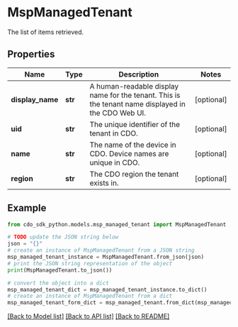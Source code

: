 # MspManagedTenant

The list of items retrieved.

## Properties

Name | Type | Description | Notes
------------ | ------------- | ------------- | -------------
**display_name** | **str** | A human-readable display name for the tenant. This is the tenant name displayed in the CDO Web UI. | [optional] 
**uid** | **str** | The unique identifier of the tenant in CDO. | [optional] 
**name** | **str** | The name of the device in CDO. Device names are unique in CDO. | [optional] 
**region** | **str** | The CDO region the tenant exists in. | [optional] 

## Example

```python
from cdo_sdk_python.models.msp_managed_tenant import MspManagedTenant

# TODO update the JSON string below
json = "{}"
# create an instance of MspManagedTenant from a JSON string
msp_managed_tenant_instance = MspManagedTenant.from_json(json)
# print the JSON string representation of the object
print(MspManagedTenant.to_json())

# convert the object into a dict
msp_managed_tenant_dict = msp_managed_tenant_instance.to_dict()
# create an instance of MspManagedTenant from a dict
msp_managed_tenant_form_dict = msp_managed_tenant.from_dict(msp_managed_tenant_dict)
```
[[Back to Model list]](../README.md#documentation-for-models) [[Back to API list]](../README.md#documentation-for-api-endpoints) [[Back to README]](../README.md)


